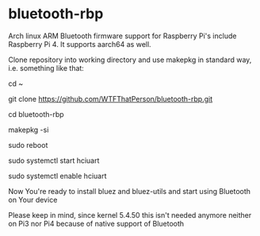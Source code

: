 # bluetooth-rbp
Arch linux ARM Bluetooth firmware support for Raspberry Pi's include Raspberry Pi 4. It supports aarch64 as well.

Clone repository into working directory and use makepkg in standard way, i.e. something like that:

cd ~

git clone https://github.com/WTFThatPerson/bluetooth-rbp.git

cd bluetooth-rbp

makepkg -si

sudo reboot

sudo systemctl start hciuart

sudo systemctl enable hciuart

Now You're ready to install bluez and bluez-utils and start using Bluetooth on Your device

Please keep in mind, since kernel 5.4.50 this isn't needed anymore neither on Pi3 nor Pi4 because of native support of Bluetooth
